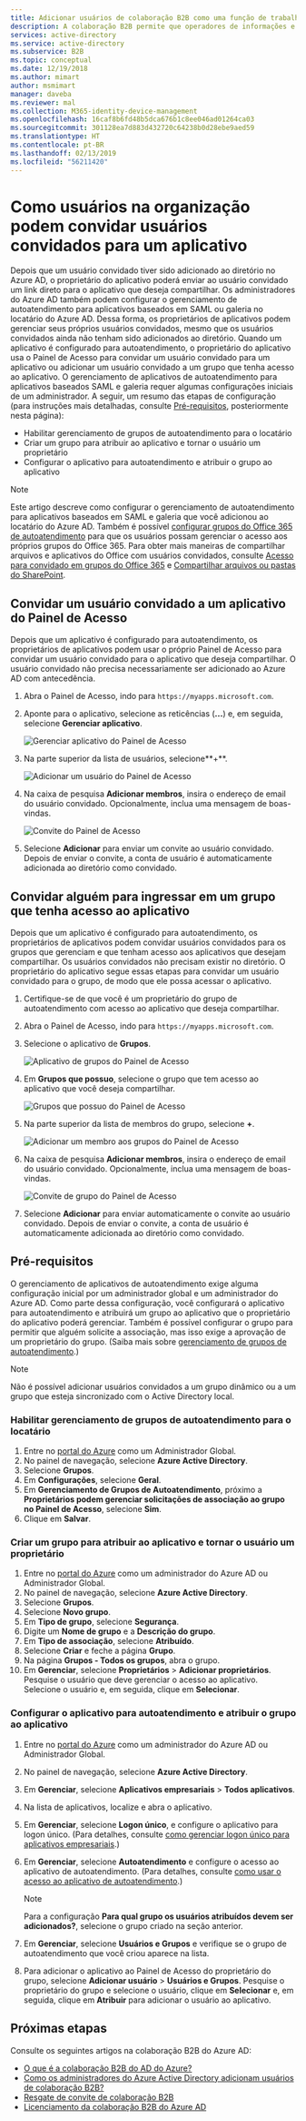 ```yaml
---
title: Adicionar usuários de colaboração B2B como uma função de trabalho de informação - Azure Active Directory | Microsoft Docs
description: A colaboração B2B permite que operadores de informações e proprietários de aplicativos adicionem usuários convidados ao Azure AD para acesso | Microsoft Docs
services: active-directory
ms.service: active-directory
ms.subservice: B2B
ms.topic: conceptual
ms.date: 12/19/2018
ms.author: mimart
author: msmimart
manager: daveba
ms.reviewer: mal
ms.collection: M365-identity-device-management
ms.openlocfilehash: 16caf8b6fd48b5dca676b1c8ee046ad01264ca03
ms.sourcegitcommit: 301128ea7d883d432720c64238b0d28ebe9aed59
ms.translationtype: HT
ms.contentlocale: pt-BR
ms.lasthandoff: 02/13/2019
ms.locfileid: "56211420"
---
```

# <a name="how-users-in-your-organization-can-invite-guest-users-to-an-app"></a>Como usuários na organização podem convidar usuários convidados para um aplicativo

Depois que um usuário convidado tiver sido adicionado ao diretório no Azure AD, o proprietário do aplicativo poderá enviar ao usuário convidado um link direto para o aplicativo que deseja compartilhar. Os administradores do Azure AD também podem configurar o gerenciamento de autoatendimento para aplicativos baseados em SAML ou galeria no locatário do Azure AD. Dessa forma, os proprietários de aplicativos podem gerenciar seus próprios usuários convidados, mesmo que os usuários convidados ainda não tenham sido adicionados ao diretório. Quando um aplicativo é configurado para autoatendimento, o proprietário do aplicativo usa o Painel de Acesso para convidar um usuário convidado para um aplicativo ou adicionar um usuário convidado a um grupo que tenha acesso ao aplicativo. O gerenciamento de aplicativos de autoatendimento para aplicativos baseados SAML e galeria requer algumas configurações iniciais de um administrador. A seguir, um resumo das etapas de configuração (para instruções mais detalhadas, consulte [Pré-requisitos](#prerequisites), posteriormente nesta página):

 - Habilitar gerenciamento de grupos de autoatendimento para o locatário
 - Criar um grupo para atribuir ao aplicativo e tornar o usuário um proprietário
 - Configurar o aplicativo para autoatendimento e atribuir o grupo ao aplicativo

> [!NOTE]
> Este artigo descreve como configurar o gerenciamento de autoatendimento para aplicativos baseados em SAML e galeria que você adicionou ao locatário do Azure AD. Também é possível [configurar grupos do Office 365 de autoatendimento](https://docs.microsoft.com/azure/active-directory/users-groups-roles/groups-self-service-management) para que os usuários possam gerenciar o acesso aos próprios grupos do Office 365. Para obter mais maneiras de compartilhar arquivos e aplicativos do Office com usuários convidados, consulte [Acesso para convidado em grupos do Office 365](https://support.office.com/article/guest-access-in-office-365-groups-bfc7a840-868f-4fd6-a390-f347bf51aff6) e [Compartilhar arquivos ou pastas do SharePoint](https://support.office.com/article/share-sharepoint-files-or-folders-1fe37332-0f9a-4719-970e-d2578da4941c).

## <a name="invite-a-guest-user-to-an-app-from-the-access-panel"></a>Convidar um usuário convidado a um aplicativo do Painel de Acesso

Depois que um aplicativo é configurado para autoatendimento, os proprietários de aplicativos podem usar o próprio Painel de Acesso para convidar um usuário convidado para o aplicativo que deseja compartilhar. O usuário convidado não precisa necessariamente ser adicionado ao Azure AD com antecedência. 

1. Abra o Painel de Acesso, indo para `https://myapps.microsoft.com`.
2. Aponte para o aplicativo, selecione as reticências (**...**) e, em seguida, selecione **Gerenciar aplicativo**.
 
   ![Gerenciar aplicativo do Painel de Acesso](media/add-users-iw/access-panel-manage-app.png)
 
3. Na parte superior da lista de usuários, selecione**+**.
   
   ![Adicionar um usuário do Painel de Acesso](media/add-users-iw/access-panel-manage-app-add-user.png)
   
4. Na caixa de pesquisa **Adicionar membros**, insira o endereço de email do usuário convidado. Opcionalmente, inclua uma mensagem de boas-vindas.
   
   ![Convite do Painel de Acesso](media/add-users-iw/access-panel-invitation.png)
   
5. Selecione **Adicionar** para enviar um convite ao usuário convidado. Depois de enviar o convite, a conta de usuário é automaticamente adicionada ao diretório como convidado.

## <a name="invite-someone-to-join-a-group-that-has-access-to-the-app"></a>Convidar alguém para ingressar em um grupo que tenha acesso ao aplicativo
Depois que um aplicativo é configurado para autoatendimento, os proprietários de aplicativos podem convidar usuários convidados para os grupos que gerenciam e que tenham acesso aos aplicativos que desejam compartilhar. Os usuários convidados não precisam existir no diretório. O proprietário do aplicativo segue essas etapas para convidar um usuário convidado para o grupo, de modo que ele possa acessar o aplicativo.

1. Certifique-se de que você é um proprietário do grupo de autoatendimento com acesso ao aplicativo que deseja compartilhar.
2. Abra o Painel de Acesso, indo para `https://myapps.microsoft.com`.
3. Selecione o aplicativo de **Grupos**.
   
   ![Aplicativo de grupos do Painel de Acesso](media/add-users-iw/access-panel-groups.png)
   
4. Em **Grupos que possuo**, selecione o grupo que tem acesso ao aplicativo que você deseja compartilhar.
   
   ![Grupos que possuo do Painel de Acesso](media/add-users-iw/access-panel-groups-i-own.png)
   
5. Na parte superior da lista de membros do grupo, selecione **+**.
   
   ![Adicionar um membro aos grupos do Painel de Acesso](media/add-users-iw/access-panel-groups-add-member.png)
   
6. Na caixa de pesquisa **Adicionar membros**, insira o endereço de email do usuário convidado. Opcionalmente, inclua uma mensagem de boas-vindas.
   
   ![Convite de grupo do Painel de Acesso](media/add-users-iw/access-panel-invitation.png)
   
7. Selecione **Adicionar** para enviar automaticamente o convite ao usuário convidado. Depois de enviar o convite, a conta de usuário é automaticamente adicionada ao diretório como convidado.


## <a name="prerequisites"></a>Pré-requisitos

O gerenciamento de aplicativos de autoatendimento exige alguma configuração inicial por um administrador global e um administrador do Azure AD. Como parte dessa configuração, você configurará o aplicativo para autoatendimento e atribuirá um grupo ao aplicativo que o proprietário do aplicativo poderá gerenciar. Também é possível configurar o grupo para permitir que alguém solicite a associação, mas isso exige a aprovação de um proprietário do grupo. (Saiba mais sobre [gerenciamento de grupos de autoatendimento](https://docs.microsoft.com/azure/active-directory/users-groups-roles/groups-self-service-management).) 

> [!NOTE]
> Não é possível adicionar usuários convidados a um grupo dinâmico ou a um grupo que esteja sincronizado com o Active Directory local.

### <a name="enable-self-service-group-management-for-your-tenant"></a>Habilitar gerenciamento de grupos de autoatendimento para o locatário
1. Entre no [portal do Azure](https://portal.azure.com) como um Administrador Global.
2. No painel de navegação, selecione **Azure Active Directory**.
3. Selecione **Grupos**.
4. Em **Configurações**, selecione **Geral**.
5. Em **Gerenciamento de Grupos de Autoatendimento**, próximo a **Proprietários podem gerenciar solicitações de associação ao grupo no Painel de Acesso**, selecione **Sim**.
6. Clique em **Salvar**.

### <a name="create-a-group-to-assign-to-the-app-and-make-the-user-an-owner"></a>Criar um grupo para atribuir ao aplicativo e tornar o usuário um proprietário
1. Entre no [portal do Azure](https://portal.azure.com) como um administrador do Azure AD ou Administrador Global.
2. No painel de navegação, selecione **Azure Active Directory**.
3. Selecione **Grupos**.
4. Selecione **Novo grupo**.
5. Em **Tipo de grupo**, selecione **Segurança**.
6. Digite um **Nome de grupo** e a **Descrição do grupo**.
7. Em **Tipo de associação**, selecione **Atribuído**.
8. Selecione **Criar** e feche a página **Grupo**.
9. Na página **Grupos - Todos os grupos**, abra o grupo. 
10. Em **Gerenciar**, selecione **Proprietários** > **Adicionar proprietários**. Pesquise o usuário que deve gerenciar o acesso ao aplicativo. Selecione o usuário e, em seguida, clique em **Selecionar**.

### <a name="configure-the-app-for-self-service-and-assign-the-group-to-the-app"></a>Configurar o aplicativo para autoatendimento e atribuir o grupo ao aplicativo
1. Entre no [portal do Azure](https://portal.azure.com) como um administrador do Azure AD ou Administrador Global.
2. No painel de navegação, selecione **Azure Active Directory**.
3. Em **Gerenciar**, selecione **Aplicativos empresariais** > **Todos aplicativos**.
4. Na lista de aplicativos, localize e abra o aplicativo.
5. Em **Gerenciar**, selecione **Logon único**, e configure o aplicativo para logon único. (Para detalhes, consulte [como gerenciar logon único para aplicativos empresariais](https://docs.microsoft.com/azure/active-directory/manage-apps/configure-single-sign-on-portal).)
6. Em **Gerenciar**, selecione **Autoatendimento** e configure o acesso ao aplicativo de autoatendimento. (Para detalhes, consulte [como usar o acesso ao aplicativo de autoatendimento](https://docs.microsoft.com/azure/active-directory/application-access-panel-self-service-applications-how-to).) 

    > [!NOTE]
    > Para a configuração **Para qual grupo os usuários atribuídos devem ser adicionados?**, selecione o grupo criado na seção anterior.
7. Em **Gerenciar**, selecione **Usuários e Grupos** e verifique se o grupo de autoatendimento que você criou aparece na lista.
8. Para adicionar o aplicativo ao Painel de Acesso do proprietário do grupo, selecione **Adicionar usuário** > **Usuários e Grupos**. Pesquise o proprietário do grupo e selecione o usuário, clique em **Selecionar** e, em seguida, clique em **Atribuir** para adicionar o usuário ao aplicativo.

## <a name="next-steps"></a>Próximas etapas

Consulte os seguintes artigos na colaboração B2B do Azure AD:

- [O que é a colaboração B2B do AD do Azure?](what-is-b2b.md)
- [Como os administradores do Azure Active Directory adicionam usuários de colaboração B2B?](add-users-administrator.md)
- [Resgate de convite de colaboração B2B](redemption-experience.md)
- [Licenciamento da colaboração B2B do Azure AD](licensing-guidance.md)
